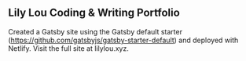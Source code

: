 ## Lily Lou Coding & Writing Portfolio

Created a Gatsby site using the Gatsby default starter (https://github.com/gatsbyjs/gatsby-starter-default) and deployed with Netlify. Visit the full site at lilylou.xyz.
